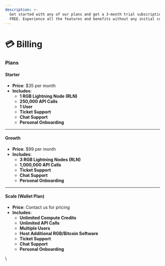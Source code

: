 ```yaml
---
description: >-
  Get started with any of our plans and get a 3-month trial subscription for
  FREE. Experience all the features and benefits without any initial cost.
---
```


# 💳 Billing

### **Plans**

#### **Starter**

* **Price**: $35 per month
* **Includes**:
  * **1 RGB Lightning Node (RLN)**
  * **250,000 API Calls**
  * **1 User**
  * **Ticket Support**
  * **Chat Support**
  * **Personal Onboarding**

***

#### **Growth**

* **Price**: $99 per month
* **Includes**:
  * **3 RGB Lightning Nodes (RLN)**
  * **1,000,000 API Calls**
  * **Ticket Support**
  * **Chat Support**
  * **Personal Onboarding**

***

#### **Scale (Wallet Plan)**

* **Price**: Contact us for pricing
* **Includes**:
  * **Unlimited Compute Credits**
  * **Unlimited API Calls**
  * **Multiple Users**
  * **Host Additional RGB/Bitcoin Software**
  * **Ticket Support**
  * **Chat Support**
  * **Personal Onboarding**

\
